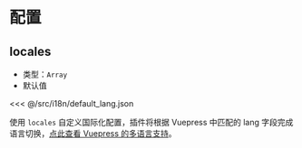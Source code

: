 <!--
 * @Author: zj.wang
 * @Date: 2021-07-13 16:45:54
 * @LastEditors: zj.wang
 * @LastEditTime: 2021-07-13 17:17:52
 * @Description: 
-->
# 配置

## locales

- 类型：`Array`
- 默认值

<<< @/src/i18n/default_lang.json

使用 `locales` 自定义国际化配置，插件将根据 Vuepress 中匹配的 lang 字段完成语言切换，[点此查看 Vuepress 的多语言支持](https://vuepress.vuejs.org/zh/guide/i18n.html)。